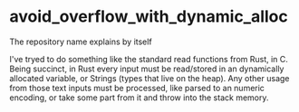 # avoid_overflow_with_dynamic_alloc
The repository name explains by itself

I've tryed to do something like the standard read functions from Rust, in C.
Being succinct, in Rust every input must be read/stored in an dynamically allocated variable, or Strings (types that live on the heap).
Any other usage from those text inputs must be processed, like parsed to an numeric encoding, or take some part from it and throw into the stack memory.
